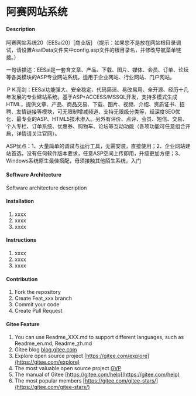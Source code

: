 # 阿赛网站系统

#### Description
阿赛网站系统20（EESai20）[商业版]
（提示：如果您不是放在网站根目录调试，请设置AsaiData文件夹中config.asp文件的根目录名，并修改导航菜单链接。）

一句话描述：EESai是一套含文章、产品、下载、图片、媒体、会员、订单、论坛等各类模块的ASP专业网站系统，适用于企业网站、行业网站、门户网站。

ＰＫ亮剑：EESai功能强大、安全稳定、代码简洁、易改易用、全开源、经历十几年发展的专业建站系统。基于ASP+ACCESS/MSSQL开发，支持多模式生成HTML，提供文章、产品、商品交易、下载、图片、视频、介绍、资质证书、招聘、友情链接等模块，可无限制增减频道、支持无限级分类等，经深度SEO优化、最专业的ASP、HTML5技术渗入。另外有评价、点评、会员、短信、交易、个人专栏、订单系统、优惠券、购物车、论坛等互动功能（各项功能可任意组合开启，详情请关注官网）。

ASP优点：1、大量简单的调试与运行工具，无需安装，直接使用；2、企业网站建站首选，没有任何软件版本要求，任意ASP空间上传即用，升级更加方便；3、Windows系统原生最佳搭配，毋须接触其他陌生系统，入门

#### Software Architecture
Software architecture description

#### Installation

1. xxxx
2. xxxx
3. xxxx

#### Instructions

1. xxxx
2. xxxx
3. xxxx

#### Contribution

1. Fork the repository
2. Create Feat_xxx branch
3. Commit your code
4. Create Pull Request


#### Gitee Feature

1. You can use Readme\_XXX.md to support different languages, such as Readme\_en.md, Readme\_zh.md
2. Gitee blog [blog.gitee.com](https://blog.gitee.com)
3. Explore open source project [https://gitee.com/explore](https://gitee.com/explore)
4. The most valuable open source project [GVP](https://gitee.com/gvp)
5. The manual of Gitee [https://gitee.com/help](https://gitee.com/help)
6. The most popular members  [https://gitee.com/gitee-stars/](https://gitee.com/gitee-stars/)